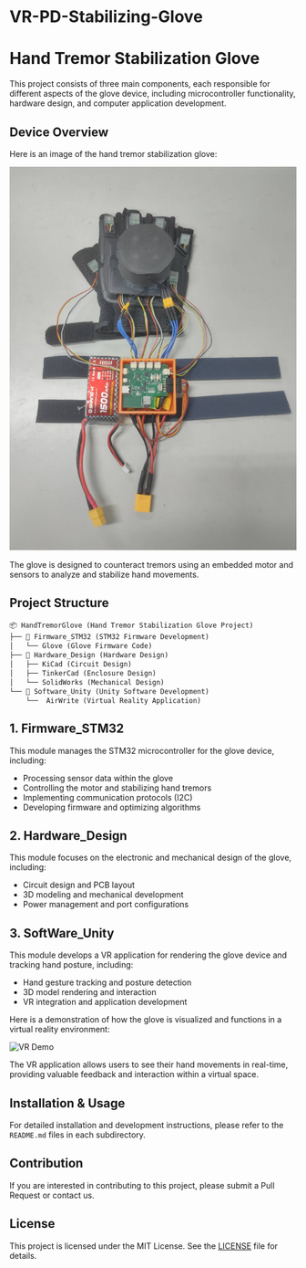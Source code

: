 # VR-PD-Stabilizing-Glove

# Hand Tremor Stabilization Glove

This project consists of three main components, each responsible for different aspects of the glove device, including microcontroller functionality, hardware design, and computer application development.

## Device Overview

Here is an image of the hand tremor stabilization glove:

![Glove Device](https://github.com/Peter-1119/VR-PD-Stabilizing-Glove/blob/main/Hardware_Design/Device%20Pics/515725_0.jpg)

The glove is designed to counteract tremors using an embedded motor and sensors to analyze and stabilize hand movements.

## Project Structure

```
📦 HandTremorGlove (Hand Tremor Stabilization Glove Project)
├── 📂 Firmware_STM32 (STM32 Firmware Development)
│   └── Glove (Glove Firmware Code)
├── 📂 Hardware_Design (Hardware Design)
│   ├── KiCad (Circuit Design)
│   ├── TinkerCad (Enclosure Design)
│   └── SolidWorks (Mechanical Design)
└── 📂 Software_Unity (Unity Software Development)
    └──  AirWrite (Virtual Reality Application)
```

## 1. Firmware_STM32
This module manages the STM32 microcontroller for the glove device, including:
- Processing sensor data within the glove
- Controlling the motor and stabilizing hand tremors
- Implementing communication protocols (I2C)
- Developing firmware and optimizing algorithms

## 2. Hardware_Design
This module focuses on the electronic and mechanical design of the glove, including:
- Circuit design and PCB layout
- 3D modeling and mechanical development
- Power management and port configurations

## 3. SoftWare_Unity
This module develops a VR application for rendering the glove device and tracking hand posture, including:
- Hand gesture tracking and posture detection
- 3D model rendering and interaction
- VR integration and application development

Here is a demonstration of how the glove is visualized and functions in a virtual reality environment:

![VR Demo](https://github.com/Peter-1119/VR-PD-Stabilizing-Glove/blob/main/Software_Unity/AirWrite/Results/AirWrite-ezgif.com-video-to-gif-converter.gif)

The VR application allows users to see their hand movements in real-time, providing valuable feedback and interaction within a virtual space.

## Installation & Usage
For detailed installation and development instructions, please refer to the `README.md` files in each subdirectory.

## Contribution
If you are interested in contributing to this project, please submit a Pull Request or contact us.

## License
This project is licensed under the MIT License. See the [LICENSE](LICENSE) file for details.
